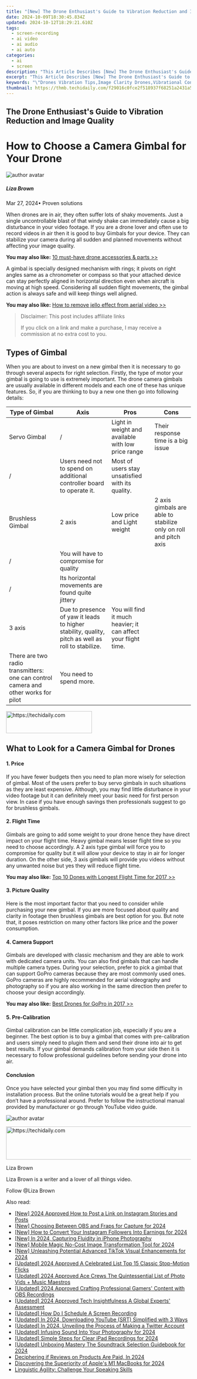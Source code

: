 ```yaml
---
title: "[New] The Drone Enthusiast's Guide to Vibration Reduction and Image Quality for 2024"
date: 2024-10-09T18:30:45.834Z
updated: 2024-10-12T18:29:21.610Z
tags: 
  - screen-recording
  - ai video
  - ai audio
  - ai auto
categories: 
  - ai
  - screen
description: "This Article Describes [New] The Drone Enthusiast's Guide to Vibration Reduction and Image Quality for 2024"
excerpt: "This Article Describes [New] The Drone Enthusiast's Guide to Vibration Reduction and Image Quality for 2024"
keywords: "\"Drones Vibration Tips,Image Clarity Drones,Vibrational Control Drone,High-Res Drone Images,Drone Quality Enhance,Reduce Drone Noise,Clear Drone Photography\""
thumbnail: https://thmb.techidaily.com/f29016c0fce2f518937f68251a2431a5f707a01cf190eb7eb7552fa0f6fd65d9.jpg
---
```


## The Drone Enthusiast's Guide to Vibration Reduction and Image Quality

# How to Choose a Camera Gimbal for Your Drone

![author avatar](https://lh5.googleusercontent.com/-AIMmjowaFs4/AAAAAAAAAAI/AAAAAAAAABc/Y5UmwDaI7HU/s250-c-k/photo.jpg)

##### Liza Brown

 Mar 27, 2024• Proven solutions

 When drones are in air, they often suffer lots of shaky movements. Just a single uncontrollable blast of that windy shake can immediately cause a big disturbance in your video footage. If you are a drone lover and often use to record videos in air then it is good to buy Gimbals for your device. They can stabilize your camera during all sudden and planned movements without affecting your image quality.

**You may also like:** [10 must-have drone accessories & parts >>](https://tools.techidaily.com/wondershare/filmora/download/)

 A gimbal is specially designed mechanism with rings; it pivots on right angles same as a chronometer or compass so that your attached device can stay perfectly aligned in horizontal direction even when aircraft is moving at high speed. Considering all sudden flight movements, the gimbal action is always safe and will keep things well aligned.

**You may also like:** [How to remove jello effect from aerial video >>](https://tools.techidaily.com/wondershare/filmora/download/)

>  Disclaimer: This post includes affiliate links
>
>  If you click on a link and make a purchase, I may receive a commission at no extra cost to you.
>

## Types of Gimbal

 When you are about to invest on a new gimbal then it is necessary to go through several aspects for right selection. Firstly, the type of motor your gimbal is going to use is extremely important. The drone camera gimbals are usually available in different models and each one of these has unique features. So, if you are thinking to buy a new one then go into following details:

| Type of Gimbal                                                                     | Axis                                                                                              | Pros                                                           | Cons                                                             |
| ---------------------------------------------------------------------------------- | ------------------------------------------------------------------------------------------------- | -------------------------------------------------------------- | ---------------------------------------------------------------- |
| Servo Gimbal                                                                       | /                                                                                                 | Light in weight and available with low price range             | Their response time is a big issue                               |
| /                                                                                  | Users need not to spend on additional controller board to operate it.                             | Most of users stay unsatisfied with its quality.               |                                                                  |
| Brushless Gimbal                                                                   | 2 axis                                                                                            | Low price and Light weight                                     | 2 axis gimbals are able to stabilize only on roll and pitch axis |
| /                                                                                  | You will have to compromise for quality                                                           |                                                                |                                                                  |
| /                                                                                  | Its horizontal movements are found quite jittery                                                  |                                                                |                                                                  |
| 3 axis                                                                             | Due to presence of yaw it leads to higher stability, quality, pitch as well as roll to stabilize. | You will find it much heavier; it can affect your flight time. |                                                                  |
| There are two radio transmitters: one can control camera and other works for pilot | You need to spend more.                                                                           |                                                                |                                                                  |

<!-- affiliate ads begin -->
<a href="https://25home.pxf.io/c/5597632/2148640/16836" target="_top" id="2148640">
  <img src="//a.impactradius-go.com/display-ad/16836-2148640" border="0" alt="https://techidaily.com" width="234" height="60"/>
</a>
<img height="0" width="0" src="https://25home.pxf.io/i/5597632/2148640/16836" style="position:absolute;visibility:hidden;" border="0" />
<!-- affiliate ads end -->

## What to Look for a Camera Gimbal for Drones

#### 1\. Price

 If you have fewer budgets then you need to plan more wisely for selection of gimbal. Most of the users prefer to buy servo gimbals in such situations as they are least expensive. Although, you may find little disturbance in your video footage but it can definitely meet your basic need for first person view. In case if you have enough savings then professionals suggest to go for brushless gimbals.

#### 2\. Flight Time

 Gimbals are going to add some weight to your drone hence they have direct impact on your flight time. Heavy gimbal means lesser flight time so you need to choose accordingly. A 2 axis type gimbal will force you to compromise for quality but it will allow your device to stay in air for longer duration. On the other side, 3 axis gimbals will provide you videos without any unwanted noise but yes they will reduce flight time.

**You may also like:** [Top 10 Dones with Longest Flight Time for 2017 >>](https://tools.techidaily.com/wondershare/filmora/download/)

#### 3\. Picture Quality

 Here is the most important factor that you need to consider while purchasing your new gimbal. If you are more focused about quality and clarity in footage then brushless gimbals are best option for you. But note that, it poses restriction on many other factors like price and the power consumption.

#### 4\. Camera Support

 Gimbals are developed with classic mechanism and they are able to work with dedicated camera units. You can also find gimbals that can handle multiple camera types. During your selection, prefer to pick a gimbal that can support GoPro cameras because they are most commonly used ones. GoPro cameras are highly recommended for aerial videography and photography so if you are also working in the same direction then prefer to choose your design accordingly.

**You may also like:** [Best Drones for GoPro in 2017 >>](https://tools.techidaily.com/wondershare/filmora/download/)

#### 5\. Pre-Calibration

 Gimbal calibration can be little complication job, especially if you are a beginner. The best option is to buy a gimbal that comes with pre-calibration and users simply need to plugin them and send their drone into air to get best results. If your gimbal demands calibration from your side then it is necessary to follow professional guidelines before sending your drone into air.

#### Conclusion

 Once you have selected your gimbal then you may find some difficulty in installation process. But the online tutorials would be a great help if you don’t have a professional around. Prefer to follow the instructional manual provided by manufacturer or go through YouTube video guide.

![author avatar](https://lh5.googleusercontent.com/-AIMmjowaFs4/AAAAAAAAAAI/AAAAAAAAABc/Y5UmwDaI7HU/s250-c-k/photo.jpg)

<!-- affiliate ads begin -->
<a href="https://appsumo.8odi.net/c/5597632/2151856/7443" target="_top" id="2151856">
  <img src="//a.impactradius-go.com/display-ad/7443-2151856" border="0" alt="https://techidaily.com" width="728" height="90"/>
</a>
<img height="0" width="0" src="https://appsumo.8odi.net/i/5597632/2151856/7443" style="position:absolute;visibility:hidden;" border="0" />
<!-- affiliate ads end -->

Liza Brown

Liza Brown is a writer and a lover of all things video.

Follow @Liza Brown


<ins class="adsbygoogle"
     style="display:block"
     data-ad-format="autorelaxed"
     data-ad-client="ca-pub-7571918770474297"
     data-ad-slot="1223367746"></ins>



<ins class="adsbygoogle"
     style="display:block"
     data-ad-client="ca-pub-7571918770474297"
     data-ad-slot="8358498916"
     data-ad-format="auto"
     data-full-width-responsive="true"></ins>


<span class="atpl-alsoreadstyle">Also read:</span>
<div><ul>
<li><a href="https://instagram-videos.techidaily.com/new-2024-approved-how-to-post-a-link-on-instagram-stories-and-posts/"><u>[New] 2024 Approved How to Post a Link on Instagram Stories and Posts</u></a></li>
<li><a href="https://screen-recording.techidaily.com/new-choosing-between-obs-and-fraps-for-capture-for-2024/"><u>[New] Choosing Between OBS and Fraps for Capture for 2024</u></a></li>
<li><a href="https://instagram-videos.techidaily.com/new-how-to-convert-your-instagram-followers-into-earnings-for-2024/"><u>[New] How to Convert Your Instagram Followers Into Earnings for 2024</u></a></li>
<li><a href="https://fox-hovers.techidaily.com/new-in-2024-capturing-fluidity-in-iphone-photography/"><u>[New] In 2024, Capturing Fluidity in iPhone Photography</u></a></li>
<li><a href="https://fox-hovers.techidaily.com/new-mobile-magic-no-cost-image-transformation-tool-for-2024/"><u>[New] Mobile Magic No-Cost Image Transformation Tool for 2024</u></a></li>
<li><a href="https://fox-hovers.techidaily.com/new-unleashing-potential-advanced-tiktok-visual-enhancements-for-2024/"><u>[New] Unleashing Potential Advanced TikTok Visual Enhancements for 2024</u></a></li>
<li><a href="https://fox-hovers.techidaily.com/updated-2024-approved-a-celebrated-list-top-15-classic-stop-motion-flicks/"><u>[Updated] 2024 Approved A Celebrated List Top 15 Classic Stop-Motion Flicks</u></a></li>
<li><a href="https://fox-hovers.techidaily.com/updated-2024-approved-ace-crews-the-quintessential-list-of-photo-vids-plus-music-maestros/"><u>[Updated] 2024 Approved Ace Crews The Quintessential List of Photo Vids + Music Maestros</u></a></li>
<li><a href="https://digital-screen-recording.techidaily.com/updated-2024-approved-crafting-professional-gamers-content-with-obs-recordings/"><u>[Updated] 2024 Approved Crafting Professional Gamers' Content with OBS Recordings</u></a></li>
<li><a href="https://digital-screen-recording.techidaily.com/updated-2024-approved-tech-insightfulness-a-global-experts-assessment/"><u>[Updated] 2024 Approved Tech Insightfulness A Global Experts' Assessment</u></a></li>
<li><a href="https://screen-video-capture.techidaily.com/updated-how-do-i-schedule-a-screen-recording/"><u>[Updated] How Do I Schedule A Screen Recording</u></a></li>
<li><a href="https://fox-boxes.techidaily.com/updated-in-2024-downloading-youtube-srt-simplified-with-3-ways/"><u>[Updated] In 2024, Downloading YouTube (SRT) Simplified with 3 Ways</u></a></li>
<li><a href="https://twitter-videos.techidaily.com/updated-in-2024-unveiling-the-process-of-making-a-twitter-account/"><u>[Updated] In 2024, Unveiling the Process of Making a Twitter Account</u></a></li>
<li><a href="https://fox-hovers.techidaily.com/updated-infusing-sound-into-your-photography-for-2024/"><u>[Updated] Infusing Sound Into Your Photography for 2024</u></a></li>
<li><a href="https://screen-video-capture.techidaily.com/updated-simple-steps-for-clear-ipad-recordings-for-2024/"><u>[Updated] Simple Steps for Clear iPad Recordings for 2024</u></a></li>
<li><a href="https://fox-hovers.techidaily.com/updated-unboxing-mastery-the-soundtrack-selection-guidebook-for-2024/"><u>[Updated] Unboxing Mastery The Soundtrack Selection Guidebook for 2024</u></a></li>
<li><a href="https://fox-hovers.techidaily.com/deciphering-if-reviews-on-products-are-paid-in-2024/"><u>Deciphering if Reviews on Products Are Paid, In 2024</u></a></li>
<li><a href="https://fox-hovers.techidaily.com/discovering-the-superiority-of-apples-m1-macbooks-for-2024/"><u>Discovering the Superiority of Apple's M1 MacBooks for 2024</u></a></li>
<li><a href="https://mondly-stories.techidaily.com/linguistic-agility-challenge-your-speaking-skills/"><u>Linguistic Agility: Challenge Your Speaking Skills</u></a></li>
</ul></div>

